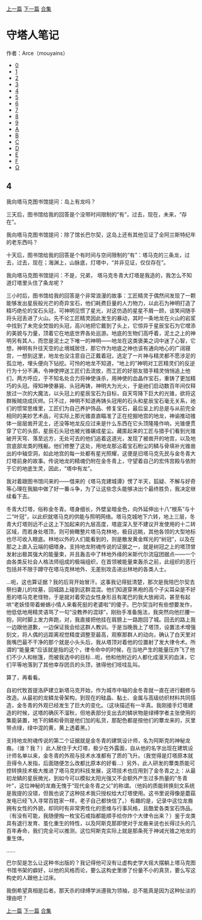 [上一篇](./守塔人笔记03.md)  [下一篇](./守塔人笔记05.md)  [合集](../同人目录.md)

# 守塔人笔记

作者：Arce（mouyains）

* [0](./守塔人笔记00.md)
* [1](./守塔人笔记01.md)
* [2](./守塔人笔记02.md)
* [3](./守塔人笔记03.md)
* [4](./守塔人笔记04.md)
* [5](./守塔人笔记05.md)
* [6](./守塔人笔记06.md)
* [7](./守塔人笔记07.md)
* [8](./守塔人笔记08.md)
* [9](./守塔人笔记09.md)
* [A](./守塔人笔记10.md)
* [B](./守塔人笔记11.md)
* [C](./守塔人笔记12.md)
* [D](./守塔人笔记13.md)
* [E](./守塔人笔记14.md)
* [F](./守塔人笔记15.md)
* [Ω](./守塔人笔记16.md)
  
## 4
我向塔马克图书馆提问：岛上有龙吗？

三天后，图书馆给我的回答是个没带时间限制的“有”，过去，现在，未来，“存在”。

我向塔马克图书馆提问：除了馆长巴尔契，这岛上还有其他见证了全阿兰斯特纪年的老东西吗？

十天后，图书馆给我的回答是个有时间与空间限制的“有”：塔马克的三条龙，过去，过去，现在；海渊上，山脉底，灯塔中，“并非见证，仅仅存在”。

我向塔马克图书馆提问：不是，兄弟， 塔马克冬青大灯塔是我造的，我怎么不知道灯塔里头住了条龙呢？

三小时后，图书馆给我的回答是个非常浪漫的故事：工匠精灵于偶然间发现了一颗能够发出星辰般光芒的奇异宝石，他们耗费巨量的人力物力，以此石为神明打造了精巧绝伦的宝石头冠，可神明见惯了星光，对这仿造的星星不屑一顾，谈笑间随手将头冠丢进了火山。先不论工匠精灵因此发生的暴动，其时一条地龙在火山的岩浆中找到了未完全焚毁的头冠，高兴地把它戴到了头上，它惊异于星辰宝石为它增添的美貌与力量，顶着它在地底世界各处巡游。地底的生物们高呼着，泥土之上的神明另有其人，而您是泥土之下唯一的神明——地龙在这类褒美之词中迷了心智，它想，神明有升往天空的止境城居住，那它作为地底之神也该有通向地心的广阔寝宫，一想到这里，地龙也没注意自己正戴着冠，选定了一片神与精灵都不愿涉足的孤立地，埋头便向下钻挖。可怜的地龙不知道，“地上的”神明对工匠精灵们的反逆行为十分不满，令神使押送工匠们去流放，而工匠的好朋友猎手精灵悄悄追上他们，两方呼应，于不知名处合力将神使诛杀，用神使的血晶作宝石，重铸了更加精巧的头冠。得知神使暴毙、头冠再铸，神明大为光火，于是祂们启动数百年间仅释放过一次的大魔法，以头冠上的星辰宝石为目标，自天穹降下巨大的光锥，欲将这群叛贼烧成灰烬。只不过，神明不知道再铸头冠用的石头和星辰宝石毫无关系，祂们的惯常思维里，工匠们为自己养护饰品、修复宝石，最后呈上的总是与从前完全相同的美妙艺术品，可实际上那光锥直直瞄准了正在挖掘地宫的地龙，神谕推动锥体一层层凿开泥土，还没等地龙反应过来是什么东西在它头顶隆隆作响，光锥便贯穿了它的头部，星辰石头冠也被光锥碾成星尘。藏匿起来的工匠与猎手们看到光锥破开天穹、落至远方，无处可去的他们追着这道光，发现了被凿开的地宫，以及地宫底部龙类的残躯。他们修整了这处，用地龙那沾着宝石粉尘的鳞与骨填补光锥凿出的中轴空洞，如此地宫的每一处都有星光照耀，这便是旧塔马克先民与金冬青大灯塔前身的故事。传说地龙的精魂仍附在金冬青上，守望着自己的宏伟宫殿与依附于它的地底生灵，因此，“塔中有龙”。

我对着跟图书馆问来的——借来的《塔马克建城谭》愣了半天，狐疑、不解与好奇等心理在我脑中做了好一番斗争，为了让这些念头能够决出个最终胜负，我决定继续看下去。

冬青大灯塔，俗称金冬青。塔身细长，外壁呈暗金色，向外延伸出十八“根系”与十二“叶冠”，以此织就塔马克的供能与照明网络。塔马克城地下六转，地上三层，冬青大灯塔则远不止这上下加起来的九层高度，塔底深入至不建议开发使用的十二转区域，而若身处塔顶，则可俯瞰整片塔马克林地，极目远眺，其他各领的大型地标也尽可收入眼底。林地以外的人们能看到的，则是散发黄金辉光的“树冠”，以及在那之上直入云端的细塔身。支持地龙附魂传说的证据之一，就是树冠之上的塔顶曾发射出极其强大的能量束，并且轰击中了林地外缘的米斯代尔流寇团据点——一个由各类反社会人格法师组成的极端组织，在首领被能量束轰杀之前，此组织的恶行包括并不限于蹲守在塔马克林地外、无差别攻击进出林地的各类人士。

…呃，这也算证据？我的后背开始冒汗。这事我记得挺清楚，那次是我陪巴尔契去祭扫妻儿的坟墓，回城路上碰到这群混混。他们知道穿黑袍的高个子尖耳朵是不好惹的塔马克老怪物，于是就对着旁边女性身形且有尾巴的我大放阙词，甚至有起哄“老妖怪带着蜥蜴小情人来看死挺的老婆啦”的傻子。巴尔契当时有些想要发作，他低低地用精灵语骂了一句“没教养的混球”，刚抬手准备施法，我突然向他拦腰一抱，同时脚上发力奔跑，对，我直接把他挂在肩膀上一路跑回了城。回去的路上我一边跟他道歉，一边保证我会给这群人教训。于是当晚我上了塔顶，设置法术增强刻文，将人偶的远距离视觉精度调整至最高，观察那群人的动向，确认了白天里对我嘴巴最不干净的那个就是小头头后，我从塔顶对着他的位置射了发大律令术。所谓的“能量束”应该就是指的这个，律令命中的时候，在当地产生的能量压炸飞了他们不少人和帐篷，而被我选中的目标…呃，他和他附近的人都化成漫天的血沫，它们平等地落到了其他幸存团员的头顶，骇得他们吱哇乱叫。

算了，再看看。

自初代牧首提洛萨建立新塔马克开始，作为城市中轴的金冬青就一直在进行翻修与改造。从最初的龙鳞龙骨架构，到现在的硅晶、黏土、金属与高级纺织材料共同搭造，金冬青的外观已经发生了巨大的变化。（这块描述有一半真。我刚接手灯塔建造的时候，这塔的确灰不溜秋，但地表部分支出去的鳞状物是绿缚学者主张使用的集能装置，地下的鳞和骨则是他们加的私货，那配色都是按他们的蕈龙来的，灰里带点绿，绿中混的黄，黄上透着黑。）

支持地龙附魂传说的第二个证据就是金冬青的建筑设计师，名为阿斯克的神秘龙裔。（谁？我？）此人居住于大灯塔，极少在外露面，自从他的名字出现在建筑设计师名单以来，金冬青的外观与技术水准都有了质的飞升。（我觉得是灯塔原本就丑得令人发指，后面随便怎么改都比原本的好看…）另外，此人研发的蕈类质能可控转换技术极大推进了塔马克的科技发展，这项技术也应用到了金冬青之上：从最初龙鳞的星辰微光，到如今可以模拟太阳光强又不会额外产生过多热量的“冬青叶”，这位神秘的龙裔无愧于“现代金冬青之父”的称谓。（他妈的质能转换刻文系统是我提的没错，但我也说了这种技术我只授权给大灯塔使用。这书里说得像是蘑菇发电已经飞入寻常百姓家一样，老子自己都快信了。）有趣的是，记录中这位龙裔拥有女性的外貌，却同时有非常男性化的思维与行事风格，且酷爱各类宝石饰品。（有没有可能，我随便掏一枚宝石戒指都能顺手给你炸个大律令出来？）鉴于龙类具有退行发育、茧化重生的特性，以及阿斯克那即使对于龙裔来说也长得过头的几百年寿命，我们完全可以推测，这位阿斯克实际上就是那条死于神诫光锥之地龙的重生体。

……

巴尔契是怎么让这种书出版的？我记得他可没有让虚构史学大摇大摆躺上塔马克图书馆书架的癖好，以他的风格而论，要么这构史里掺了份量不小的真货，要么写这构史的人跟他上过床。

我倒希望真相是后者。那天杀的绿缚学派遵我为领袖，总不能真是因为这种扯淡的理由吧？



[上一篇](./守塔人笔记03.md)  [下一篇](./守塔人笔记05.md)  [合集](../同人目录.md)
